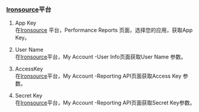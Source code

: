 ### [Ironsource](https://platform.supersonic.com/partners/)平台

1.   App Key     
在[Ironsource](https://platform.supersonic.com/partners/) 平台，Performance Reports 页面，选择您的应用，获取App Key。

2.  User Name  
在[Ironsource](https://platform.supersonic.com/partners/)平台，My Account -User Info页面获取User Name 参数。

3.  AccessKey     
 在[Ironsource](https://platform.supersonic.com/partners/)平台，My Account -Reporting API页面获取Access Key 参数。

4.  Secret Key      
 在[Ironsource](https://platform.supersonic.com/partners/)平台，My Account -Reporting API页面获取Secret Key参数。
